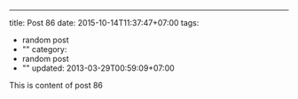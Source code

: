 ---
title: Post 86
date: 2015-10-14T11:37:47+07:00
tags:
  - random post
  - ""
category:
  - random post
  - ""
updated: 2013-03-29T00:59:09+07:00

This is content of post 86